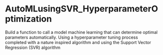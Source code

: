 # AutoMLusingSVR_HyperparameterOptimization
Build a function to call a model machine learning that can determine optimal parameters automatically. Using a hyperparameter tuning process completed with a nature inspired algorithm and using the Support Vector Regression (SVR) algorithm
